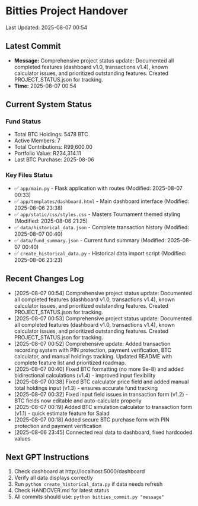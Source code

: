 # Bitties Project Handover
Last Updated: 2025-08-07 00:54

## Latest Commit
- **Message:** Comprehensive project status update: Documented all completed features (dashboard v1.0, transactions v1.4), known calculator issues, and prioritized outstanding features. Created PROJECT_STATUS.json for tracking.
- **Time:** 2025-08-07 00:54

## Current System Status

### Fund Status
- Total BTC Holdings: 5478 BTC
- Active Members: 7
- Total Contributions: R99,600.00
- Portfolio Value: R234,314.11
- Last BTC Purchase: 2025-08-06

### Key Files Status
- ✅ `app/main.py` - Flask application with routes (Modified: 2025-08-07 00:33)
- ✅ `app/templates/dashboard.html` - Main dashboard interface (Modified: 2025-08-06 23:38)
- ✅ `app/static/css/styles.css` - Masters Tournament themed styling (Modified: 2025-08-06 21:25)
- ✅ `data/historical_data.json` - Complete transaction history (Modified: 2025-08-07 00:40)
- ✅ `data/fund_summary.json` - Current fund summary (Modified: 2025-08-07 00:40)
- ✅ `create_historical_data.py` - Historical data import script (Modified: 2025-08-06 23:23)

## Recent Changes Log
- [2025-08-07 00:54] Comprehensive project status update: Documented all completed features (dashboard v1.0, transactions v1.4), known calculator issues, and prioritized outstanding features. Created PROJECT_STATUS.json for tracking.
- [2025-08-07 00:53] Comprehensive project status update: Documented all completed features (dashboard v1.0, transactions v1.4), known calculator issues, and prioritized outstanding features. Created PROJECT_STATUS.json for tracking.
- [2025-08-07 00:52] Comprehensive update: Added transaction recording system with PIN protection, payment verification, BTC calculator, and manual holdings tracking. Updated README with complete feature list and prioritized roadmap.
- [2025-08-07 00:40] Fixed BTC formatting (no more 9e-8) and added bidirectional calculations (v1.4) - improved input flexibility
- [2025-08-07 00:38] Fixed BTC calculator price field and added manual total holdings input (v1.3) - ensures accurate fund tracking
- [2025-08-07 00:32] Fixed input field issues in transaction form (v1.2) - BTC fields now editable and auto-calculate properly
- [2025-08-07 00:19] Added BTC simulation calculator to transaction form (v1.1) - quick estimate feature for Salad
- [2025-08-07 00:18] Added secure BTC purchase form with PIN protection and payment verification
- [2025-08-06 23:45] Connected real data to dashboard, fixed hardcoded values



## Next GPT Instructions
1. Check dashboard at http://localhost:5000/dashboard
2. Verify all data displays correctly
3. Run `python create_historical_data.py` if data needs refresh
4. Check HANDOVER.md for latest status
5. All commits should use: `python bitties_commit.py "message"`
